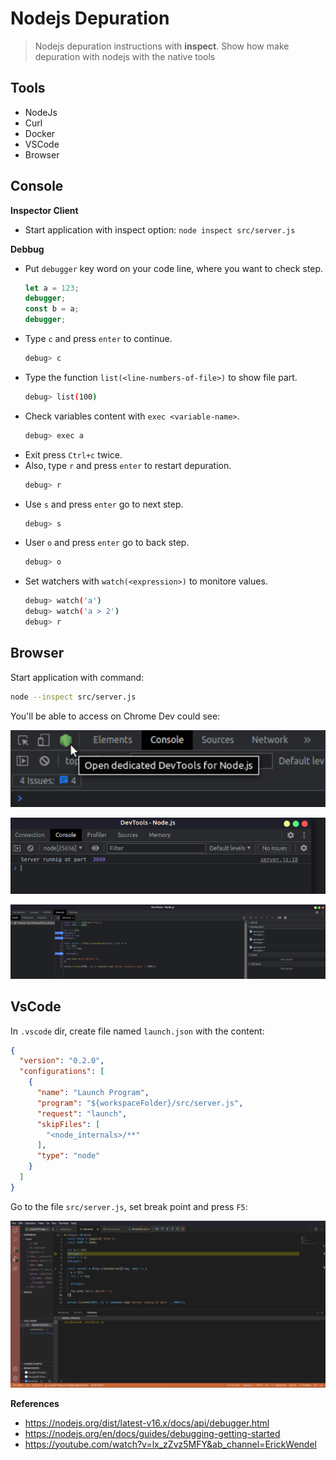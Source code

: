 # Nodejs Depuration
> Nodejs depuration instructions with **inspect**. Show how make depuration with nodejs with the native tools

## Tools
- NodeJs
- Curl
- Docker
- VSCode
- Browser

## Console

**Inspector Client**
- Start application with inspect option: `node inspect src/server.js`

**Debbug**
- Put `debugger` key word on your code line, where you want to check step.
  ```js
  let a = 123;
  debugger;
  const b = a;
  debugger;
  ```
- Type `c` and press `enter` to continue.
  ```bash
  debug> c
  ```
- Type the function `list(<line-numbers-of-file>)` to show file part.
  ```bash
  debug> list(100)
  ```
- Check variables content with `exec <variable-name>`.
  ```bash
  debug> exec a
  ```
- Exit press `Ctrl+c` twice.
- Also, type `r` and press `enter` to restart depuration.
  ```bash
  debug> r
  ```
- Use `s` and press `enter` go to next step.
  ```bash
  debug> s
  ```
- User `o` and press `enter` go to back step.
  ```bash
  debug> o
  ```
- Set watchers with `watch(<expression>)` to monitore values.
  ```bash
  debug> watch('a')
  debug> watch('a > 2')
  debug> r
  ```

## Browser

Start application with command:
```bash
node --inspect src/server.js
```
You'll be able to access on Chrome Dev could see:

![img 1](./docs/imgs/browser-open.png)

![img 2](./docs/imgs/browser-running.png)

![img 2](./docs/imgs/browser-file.png)

## VsCode

In `.vscode` dir, create file named `launch.json` with the content:
```json
{
  "version": "0.2.0",
  "configurations": [
    {
      "name": "Launch Program",
      "program": "${workspaceFolder}/src/server.js",
      "request": "launch",
      "skipFiles": [
        "<node_internals>/**"
      ],
      "type": "node"
    }
  ]
} 
``` 
Go to the file `src/server.js`, set break point and press `F5`:

![VsCode Debug](./docs/imgs/vscode-debug.png)


**References**
- https://nodejs.org/dist/latest-v16.x/docs/api/debugger.html
- https://nodejs.org/en/docs/guides/debugging-getting-started
- https://youtube.com/watch?v=lx_zZvz5MFY&ab_channel=ErickWendel